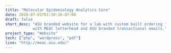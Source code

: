 ```yaml
---
title: "Molecular Epidemiology Analytics Core"
date: 2018-07-01T01:39:16-07:00
draft: false
short_desc: "ASU branded website for a lab with custom built ordering forms, pdf invoice generator 
            with MEAC letterhead and ASU branded transactional emails."
project_type: "Website"
tech: ["php", "wordpress", "pdf"]
live: "http://meac.asu.edu/"
---
```


